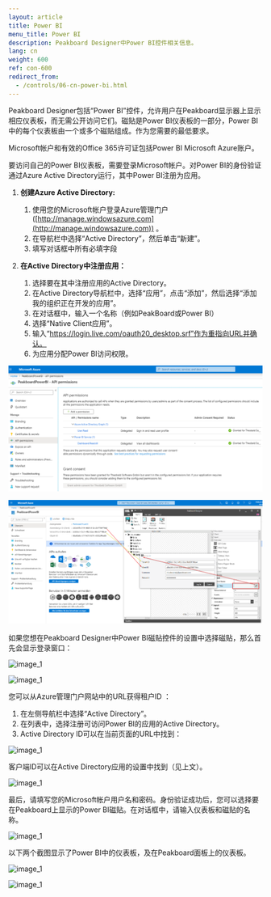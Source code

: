 ```yaml
---
layout: article
title: Power BI 
menu_title: Power BI
description: Peakboard Designer中Power BI控件相关信息。
lang: cn
weight: 600
ref: con-600
redirect_from:
  - /controls/06-cn-power-bi.html
---
```


Peakboard Designer包括“Power BI”控件，允许用户在Peakboard显示器上显示相应仪表板，而无需公开访问它们。磁贴是Power BI仪表板的一部分，Power BI中的每个仪表板由一个或多个磁贴组成。作为您需要的最低要求。

Microsoft帐户和有效的Office 365许可证包括Power BI Microsoft Azure账户。

要访问自己的Power BI仪表板，需要登录Microsoft帐户。对Power BI的身份验证通过Azure Active Directory运行，其中Power BI注册为应用。

 1. **创建Azure Active Directory:**
    1. 使用您的Microsoft帐户登录Azure管理门户 ([http://manage.windowsazure.com](http://manage.windowsazure.com)) 。
    2. 在导航栏中选择“Active Directory”，然后单击“新建”。
    3. 填写对话框中所有必填字段

 2. **在Active Directory中注册应用：**
    1. 选择要在其中注册应用的Active Directory。
    2. 在Active Directory导航栏中，选择“应用”，点击“添加”，然后选择“添加我的组织正在开发的应用”。
    3. 在对话框中，输入一个名称（例如PeakBoard或Power BI）
    4. 选择“Native Client应用”。
    5. 输入“https://login.live.com/oauth20_desktop.srf”作为重指向URL并确认。
    6. 为应用分配Power BI访问权限。

![image_1](/assets/images/Controls/Controls-Power/ControlsPowerBI02.png)


![image_1](/assets/images/Controls/Controls-Power/ControlsPowerBI03.png)

如果您想在Peakboard Designer中Power BI磁贴控件的设置中选择磁贴，那么首先会显示登录窗口：

![image_1](/assets/images/Controls/Controls-Power/ControlsPowerBI04.png)

![image_1](/assets/images/Controls/Controls-Power/ControlsPowerBI05.png)

您可以从Azure管理门户网站中的URL获得租户ID ：

 1. 在左侧导航栏中选择“Active Directory”。
 2. 在列表中，选择注册可访问Power BI的应用的Active Directory。
 3. Active Directory ID可以在当前页面的URL中找到：

![image_1](/assets/images/Controls/Controls-Power/ControlsPowerBI06.png)

客户端ID可以在Active Directory应用的设置中找到（见上文）。

![image_1](/assets/images/Controls/Controls-Power/ControlsPowerBI07.png)

最后，请填写您的Microsoft帐户用户名和密码。身份验证成功后，您可以选择要在Peakboard上显示的Power BI磁贴。在对话框中，请输入仪表板和磁贴的名称。

![image_1](/assets/images/Controls/Controls-Power/ControlsPowerBI08.png)

以下两个截图显示了Power BI中的仪表板，及在Peakboard面板上的仪表板。

![image_1](/assets/images/Controls/Controls-Power/ControlsPowerBI09.png)

![image_1](/assets/images/Controls/Controls-Power/ControlsPowerBI10.png)

